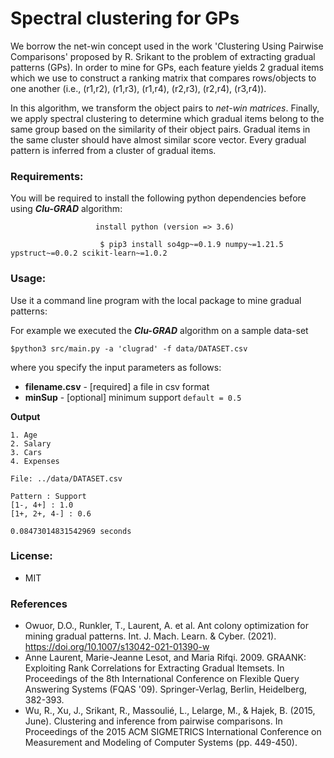 # Spectral clustering for GPs

We borrow the net-win concept used in the work 'Clustering Using Pairwise Comparisons' proposed by R. Srikant to the
problem of extracting gradual patterns (GPs). In order to mine for GPs, each feature yields 2 gradual items which we use
to construct a ranking matrix that compares rows/objects to one another (i.e., (r1,r2), (r1,r3), (r1,r4), (r2,r3), (r2,r4),
(r3,r4)).

In this algorithm, we transform the object pairs to *net-win matrices*. Finally, we apply spectral clustering to
determine which gradual items belong to the same group based on the similarity of their object pairs. Gradual items in
the same cluster should have almost similar score vector. Every gradual pattern is inferred from a cluster of gradual items. <!-- The research paper is available via this link: -->

<!-- * Owuor, D.O., Runkler, T., Laurent, A. et al. Ant colony optimization for mining gradual patterns. Int. J. Mach. Learn. & Cyber. (2021). https://doi.org/10.1007/s13042-021-01390-w -->


### Requirements:

You will be required to install the following python dependencies before using <em><strong>Clu-GRAD</strong></em> algorithm:<br>
```
                   install python (version => 3.6)

```
<!-- python-dateutil scikit-fuzzy cython h5py mpi4py -->
```
                    $ pip3 install so4gp~=0.1.9 numpy~=1.21.5 ypstruct~=0.0.2 scikit-learn~=1.0.2

```

### Usage:
Use it a command line program with the local package to mine gradual patterns:

For example we executed the <em><strong>Clu-GRAD</strong></em> algorithm on a sample data-set<br>
```
$python3 src/main.py -a 'clugrad' -f data/DATASET.csv
```

where you specify the input parameters as follows:<br>
* <strong>filename.csv</strong> - [required] a file in csv format <br>
* <strong>minSup</strong> - [optional] minimum support ```default = 0.5``` <br>


<strong>Output</strong><br>
```
1. Age
2. Salary
3. Cars
4. Expenses

File: ../data/DATASET.csv

Pattern : Support
[1-, 4+] : 1.0
[1+, 2+, 4-] : 0.6

0.08473014831542969 seconds
```

### License:

* MIT

### References

* Owuor, D.O., Runkler, T., Laurent, A. et al. Ant colony optimization for mining gradual patterns. Int. J. Mach. Learn. & Cyber. (2021). https://doi.org/10.1007/s13042-021-01390-w
* Anne Laurent, Marie-Jeanne Lesot, and Maria Rifqi. 2009. GRAANK: Exploiting Rank Correlations for Extracting Gradual Itemsets. In Proceedings of the 8th International Conference on Flexible Query Answering Systems (FQAS '09). Springer-Verlag, Berlin, Heidelberg, 382-393.
* Wu, R., Xu, J., Srikant, R., Massoulié, L., Lelarge, M., & Hajek, B. (2015, June). Clustering and inference from pairwise comparisons. In Proceedings of the 2015 ACM SIGMETRICS International Conference on Measurement and Modeling of Computer Systems (pp. 449-450).